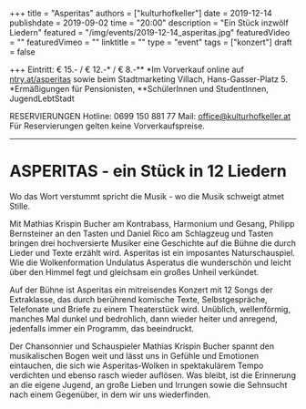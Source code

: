 +++
title = "Asperitas"
authors = ["kulturhofkeller"]
date = 2019-12-14
publishdate = 2019-09-02
time = "20:00"
description = "Ein Stück inzwölf Liedern"
featured = "/img/events/2019-12-14_asperitas.jpg"
featuredVideo = ""
featuredVimeo = ""
linktitle = ""
type = "event"
tags = ["konzert"]
draft = false

+++
Eintritt: € 15.- / € 12.-* / € 8.-**
*Im Vorverkauf online auf [ntry.at/asperitas](ntry.at/asperitas) sowie beim  Stadtmarketing Villach, Hans-Gasser-Platz 5. *Ermäßigungen für Pensionisten, **SchülerInnen und StudentInnen, JugendLebtStadt

RESERVIERUNGEN
Hotline: 0699 150 881 77
Mail: [office@kulturhofkeller.at](mailto:office@kulturhofkeller.at)
Für Reservierungen gelten keine Vorverkaufspreise.

_______

# ASPERITAS - ein Stück in 12 Liedern

Wo das Wort verstummt spricht die Musik - wo die Musik schweigt atmet Stille.

Mit Mathias Krispin Bucher am Kontrabass, Harmonium und Gesang, Philipp Bernsteiner an den Tasten und Daniel Rico am Schlagzeug und Tasten bringen drei hochversierte Musiker eine Geschichte auf die Bühne die durch Lieder und Texte erzählt wird.
Asperitas ist ein imposantes Naturschauspiel. Wie die Wolkenformation Undulatus Asperatus die wunderschön und leicht über den Himmel fegt und gleichsam ein großes Unheil verkündet.

Auf der Bühne ist Asperitas ein mitreisendes Konzert mit 12 Songs der Extraklasse, das durch berührend komische Texte, Selbstgespräche, Telefonate und Briefe zu einem Theaterstück wird. Unüblich, wellenförmig, manches Mal dunkel und bedrohlich, dann wieder heiter und anregend, jedenfalls immer ein Programm, das beeindruckt.

Der Chansonnier und Schauspieler Mathias Krispin Bucher spannt den musikalischen Bogen weit und lässt uns in Gefühle und Emotionen eintauchen, die sich wie Asperitas-Wolken in spektakulärem Tempo verdichten und ebenso rasch wieder auflösen. Was bleibt, ist die Erinnerung an die eigene Jugend, an große Lieben und Irrungen sowie die Sehnsucht nach einem Gegenüber, in dem wir uns wiederfinden.
